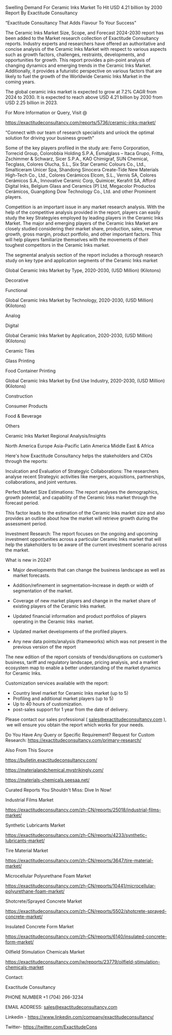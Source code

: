Swelling Demand For Ceramic Inks Market To Hit USD 4.21 billion by 2030 Report By Exactitude Consultancy

“Exactitude Consultancy That Adds Flavour To Your Success”

The Ceramic Inks Market Size, Scope, and Forecast 2024-2030 report has been added to the Market research collection of Exactitude Consultancy reports. Industry experts and researchers have offered an authoritative and concise analysis of the Ceramic Inks Market with respect to various aspects such as growth factors, challenges, restraints, developments, and opportunities for growth. This report provides a pin-point analysis of changing dynamics and emerging trends in the Ceramic Inks Market. Additionally, it provides a futuristic perspective on various factors that are likely to fuel the growth of the Worldwide Ceramic Inks Market in the coming years.

The global ceramic inks market is expected to grow at 7.2% CAGR from 2024 to 2030. It is expected to reach above USD 4.21 billion by 2030 from USD 2.25 billion in 2023.

For More Information or Query, Visit @

https://exactitudeconsultancy.com/reports/5736/ceramic-inks-market/

“Connect with our team of research specialists and unlock the optimal solution for driving your business growth”

Some of the key players profiled in the study are: Ferro Corporation, Torrecid Group, Colorobbia Holding S.P.A, Esmalglass – Itaca Grupo, Fritta, Zschimmer & Schwarz, Sicer S.P.A., KAO Chimigraf, SUN Chemical, Tecglass, Colores Olucha, S.L., Six Star Ceramic Colours Co., Ltd., Smalticeram Unicer Spa, Shandong Sinocera Create-Tide New Materials High-Tech Co., Ltd., Colores Cerámicos Elcom, S.L., Vernis SA, Colores Cerámicos S.A., Innovative Ceramic Corp, Quimicer, Kerafrit SA, Afford Digital Inks, Belgium Glass and Ceramics (P) Ltd, Megacolor Productos Cerámicos, Guangdong Dow Technology Co., Ltd. and other Prominent players.

Competition is an important issue in any market research analysis. With the help of the competitive analysis provided in the report, players can easily study the key Strategyies employed by leading players in the Ceramic Inks Market. The major and emerging players of the Ceramic Inks Market are closely studied considering their market share, production, sales, revenue growth, gross margin, product portfolio, and other important factors. This will help players familiarize themselves with the movements of their toughest competitors in the Ceramic Inks market.

The segmental analysis section of the report includes a thorough research study on key type and application segments of the Ceramic Inks market

Global Ceramic Inks Market by Type, 2020-2030, (USD Million) (Kilotons)

Decorative

Functional

Global Ceramic Inks Market by Technology, 2020-2030, (USD Million) (Kilotons)

Analog

Digital

Global Ceramic Inks Market by Application, 2020-2030, (USD Million) (Kilotons)

Ceramic Tiles

Glass Printing

Food Container Printing

Global Ceramic Inks Market by End Use Industry, 2020-2030, (USD Million) (Kilotons)

Construction

Consumer Products

Food & Beverage

Others

Ceramic Inks Market Regional Analysis/Insights

North America
Europe
Asia-Pacific
Latin America
Middle East & Africa

Here's how Exactitude Consultancy helps the stakeholders and CXOs through the reports:

Inculcation and Evaluation of Strategyic Collaborations: The researchers analyse recent Strategyic activities like mergers, acquisitions, partnerships, collaborations, and joint ventures.

Perfect Market Size Estimations: The report analyses the demographics, growth potential, and capability of the Ceramic Inks market through the forecast period.

This factor leads to the estimation of the Ceramic Inks market size and also provides an outline about how the market will retrieve growth during the assessment period.

Investment Research: The report focuses on the ongoing and upcoming investment opportunities across a particular Ceramic Inks market that will help the stakeholders to be aware of the current investment scenario across the market.

What is new in 2024?

- Major developments that can change the business landscape as well as market forecasts.

- Addition/refinement in segmentation–Increase in depth or width of segmentation of the market.

- Coverage of new market players and change in the market share of existing players of the Ceramic Inks market.

- Updated financial information and product portfolios of players operating in the Ceramic Inks  market.

- Updated market developments of the profiled players.

- Any new data points/analysis (frameworks) which was not present in the previous version of the report

The new edition of the report consists of trends/disruptions on customer’s business, tariff and regulatory landscape, pricing analysis, and a market ecosystem map to enable a better understanding of the market dynamics for Ceramic Inks.

Customization services available with the report:

- Country level market for Ceramic Inks market (up to 5)
- Profiling and additional market players (up to 5)
- Up to 40 hours of customization.
- post-sales support for 1 year from the date of delivery.

Please contact our sales professional ( sales@exactitudeconsultancy.com ),  we will ensure you obtain the report which works for your needs.

Do You Have Any Query or Specific Requirement? Request for Custom Research: https://exactitudeconsultancy.com/primary-research/

Also From This Source

https://bulletin.exactitudeconsultancy.com/

https://materialandchemical.mystrikingly.com/

https://materials-chemicals.seesaa.net/

Curated Reports You Shouldn't Miss: Dive In Now!

Industrial Films Market

https://exactitudeconsultancy.com/zh-CN/reports/25018/industrial-films-market/

Synthetic Lubricants Market

https://exactitudeconsultancy.com/zh-CN/reports/4233/synthetic-lubricants-market/

Tire Material Market

https://exactitudeconsultancy.com/zh-CN/reports/3647/tire-material-market/

Microcellular Polyurethane Foam Market

https://exactitudeconsultancy.com/zh-CN/reports/10441/microcellular-polyurethane-foam-market/

Shotcrete/Sprayed Concrete Market

https://exactitudeconsultancy.com/zh-CN/reports/5502/shotcrete-sprayed-concrete-market/

Insulated Concrete Form Market

https://exactitudeconsultancy.com/zh-CN/reports/6140/insulated-concrete-form-market/

Oilfield Stimulation Chemicals Market

https://exactitudeconsultancy.com/iw/reports/23779/oilfield-stimulation-chemicals-market

Contact:

Exactitude Consultancy

PHONE NUMBER +1 (704) 266-3234

EMAIL ADDRESS: sales@exactitudeconsultancy.com

Linkedin - https://www.linkedin.com/company/exactitudeconsultancy/

Twitter- https://twitter.com/ExactitudeCons


